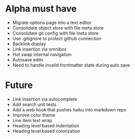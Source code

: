 # Alpha must have

- Migrate options page into a text editor
- Consolidate object store with file meta store
- Consolidate git config with file meta store
- Use .gitignore to protect github connection
- Backlink display
- Link insertion via omnibox
- Hot swap internal navigation
- Autosave edits
- Need to handle invalid frontmatter state during auto save

# Future

- Link insertion via autocomplete
- Add search unit tests
- Add a web hook that pushes haiku into markdown repo
- Improve color theme
- Line item text wrap
- Heading level based indentation
- Heading level based colorization
